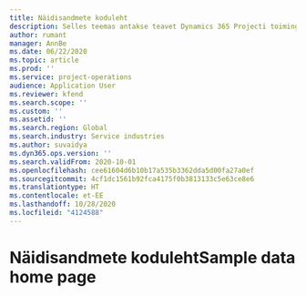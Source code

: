 ```yaml
---
title: Näidisandmete koduleht
description: Selles teemas antakse teavet Dynamics 365 Projecti toimingutes saadaolevate näidisandmete kohta.
author: rumant
manager: AnnBe
ms.date: 06/22/2020
ms.topic: article
ms.prod: ''
ms.service: project-operations
audience: Application User
ms.reviewer: kfend
ms.search.scope: ''
ms.custom: ''
ms.assetid: ''
ms.search.region: Global
ms.search.industry: Service industries
ms.author: suvaidya
ms.dyn365.ops.version: ''
ms.search.validFrom: 2020-10-01
ms.openlocfilehash: cee61604d6b10b17a535b3362dda5d00fa27a0ef
ms.sourcegitcommit: 4cf1dc1561b92fca4175f0b3813133c5e63ce8e6
ms.translationtype: HT
ms.contentlocale: et-EE
ms.lasthandoff: 10/28/2020
ms.locfileid: "4124588"
---
```

# <a name="sample-data-home-page"></a><span data-ttu-id="4faee-103">Näidisandmete koduleht</span><span class="sxs-lookup"><span data-stu-id="4faee-103">Sample data home page</span></span>
